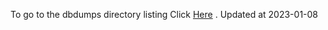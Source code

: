 To go to the dbdumps directory listing Click [Here](https://ipfs.io/ipfs/bafkreiewz7onblupnkmmkd3eudsmx7wsfqhg7at6zl5iv6464uc4rthoyi) . Updated at 2023-01-08